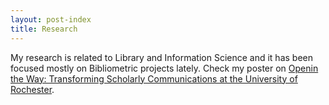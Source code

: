 ```yaml
---
layout: post-index
title: Research
---
```


My research is related to Library and Information Science and it has been focused mostly on Bibliometric projects lately.
Check my poster on [Openin the Way: Transforming Scholarly Communications at the University of Rochester](http://bit.ly/3pSmsM5).
<!-- # COMMENT EXPLAINING THIS PAGE -- 
We're currently using this section of the site to host these tutorials,
  but you might want to use it to showcase and describe your `Research`,
  to chronicle various `Talks` you've given over your history, or to
  write about various news or updates that have happened to you.

You can update the `title` of file (line 3) to change the heading of 
  the page and its title in the browser. To change how it's referred to
  in the navigation and/or adjust its url, see `data/navigation.yml` file.
-->


